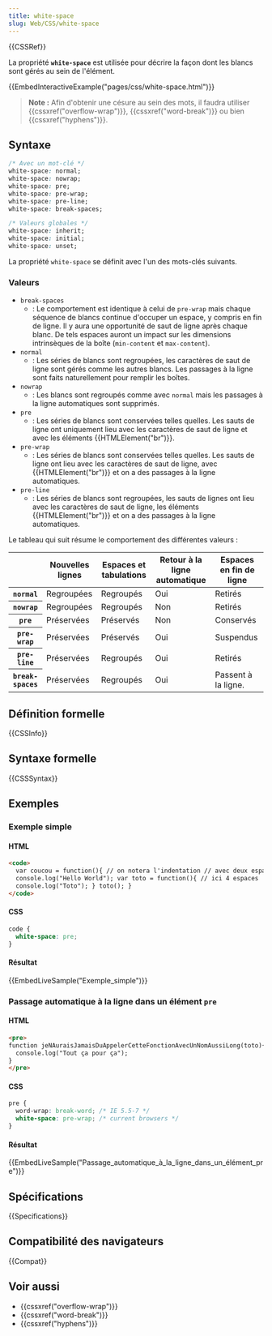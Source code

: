 ```yaml
---
title: white-space
slug: Web/CSS/white-space
---
```


{{CSSRef}}

La propriété **`white-space`** est utilisée pour décrire la façon dont les blancs sont gérés au sein de l'élément.

{{EmbedInteractiveExample("pages/css/white-space.html")}}

> **Note :** Afin d'obtenir une césure au sein des mots, il faudra utiliser {{cssxref("overflow-wrap")}}, {{cssxref("word-break")}} ou bien {{cssxref("hyphens")}}.

## Syntaxe

```css
/* Avec un mot-clé */
white-space: normal;
white-space: nowrap;
white-space: pre;
white-space: pre-wrap;
white-space: pre-line;
white-space: break-spaces;

/* Valeurs globales */
white-space: inherit;
white-space: initial;
white-space: unset;
```

La propriété `white-space` se définit avec l'un des mots-clés suivants.

### Valeurs

- `break-spaces`
  - : Le comportement est identique à celui de `pre-wrap` mais chaque séquence de blancs continue d'occuper un espace, y compris en fin de ligne. Il y aura une opportunité de saut de ligne après chaque blanc. De tels espaces auront un impact sur les dimensions intrinsèques de la boîte (`min-content` et `max-content`).
- `normal`
  - : Les séries de blancs sont regroupées, les caractères de saut de ligne sont gérés comme les autres blancs. Les passages à la ligne sont faits naturellement pour remplir les boîtes.
- `nowrap`
  - : Les blancs sont regroupés comme avec `normal` mais les passages à la ligne automatiques sont supprimés.
- `pre`
  - : Les séries de blancs sont conservées telles quelles. Les sauts de ligne ont uniquement lieu avec les caractères de saut de ligne et avec les éléments {{HTMLElement("br")}}.
- `pre-wrap`
  - : Les séries de blancs sont conservées telles quelles. Les sauts de ligne ont lieu avec les caractères de saut de ligne, avec {{HTMLElement("br")}} et on a des passages à la ligne automatiques.
- `pre-line`
  - : Les séries de blancs sont regroupées, les sauts de lignes ont lieu avec les caractères de saut de ligne, les éléments {{HTMLElement("br")}} et on a des passages à la ligne automatiques.

Le tableau qui suit résume le comportement des différentes valeurs :

<table class="standard-table">
  <thead>
    <tr>
      <th></th>
      <th>Nouvelles lignes</th>
      <th>Espaces et tabulations</th>
      <th>Retour à la ligne automatique</th>
      <th>Espaces en fin de ligne</th>
    </tr>
  </thead>
  <tbody>
    <tr>
      <th><code>normal</code></th>
      <td>Regroupées</td>
      <td>Regroupés</td>
      <td>Oui</td>
      <td>Retirés</td>
    </tr>
    <tr>
      <th><code>nowrap</code></th>
      <td>Regroupées</td>
      <td>Regroupés</td>
      <td>Non</td>
      <td>Retirés</td>
    </tr>
    <tr>
      <th><code>pre</code></th>
      <td>Préservées</td>
      <td>Préservés</td>
      <td>Non</td>
      <td>Conservés</td>
    </tr>
    <tr>
      <th><code>pre-wrap</code></th>
      <td>Préservées</td>
      <td>Préservés</td>
      <td>Oui</td>
      <td>Suspendus</td>
    </tr>
    <tr>
      <th><code>pre-line</code></th>
      <td>Préservées</td>
      <td>Regroupés</td>
      <td>Oui</td>
      <td>Retirés</td>
    </tr>
    <tr>
      <th><code>break-spaces</code></th>
      <td>Préservées</td>
      <td>Regroupés</td>
      <td>Oui</td>
      <td>Passent à la ligne.</td>
    </tr>
  </tbody>
</table>

## Définition formelle

{{CSSInfo}}

## Syntaxe formelle

{{CSSSyntax}}

## Exemples

### Exemple simple

#### HTML

```html
<code>
  var coucou = function(){ // on notera l'indentation // avec deux espaces
  console.log("Hello World"); var toto = function(){ // ici 4 espaces
  console.log("Toto"); } toto(); }
</code>
```

#### CSS

```css
code {
  white-space: pre;
}
```

#### Résultat

{{EmbedLiveSample("Exemple_simple")}}

### Passage automatique à la ligne dans un élément `pre`

#### HTML

```html
<pre>
function jeNAuraisJamaisDuAppelerCetteFonctionAvecUnNomAussiLong(toto){
  console.log("Tout ça pour ça");
}
</pre>
```

#### CSS

```css
pre {
  word-wrap: break-word; /* IE 5.5-7 */
  white-space: pre-wrap; /* current browsers */
}
```

#### Résultat

{{EmbedLiveSample("Passage_automatique_à_la_ligne_dans_un_élément_pre")}}

## Spécifications

{{Specifications}}

## Compatibilité des navigateurs

{{Compat}}

## Voir aussi

- {{cssxref("overflow-wrap")}}
- {{cssxref("word-break")}}
- {{cssxref("hyphens")}}
